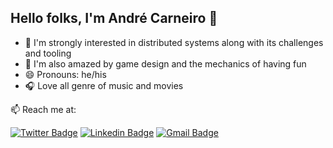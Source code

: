 ## Hello folks, I'm André Carneiro 👋

- 🌱 I'm strongly interested in distributed systems along with its challenges and tooling
- 👾 I'm also amazed by game design and the mechanics of having fun
- 😄 Pronouns: he/his
- 🎧 Love all genre of music and movies


📫 Reach me at:

[![Twitter Badge](https://img.shields.io/badge/Twitter-1A8CD8?style=for-the-badge&logo=twitter&logoColor=white)](https://twitter.com/andrenet0)
[![Linkedin Badge](https://img.shields.io/badge/LinkedIn-0077B5?style=for-the-badge&logo=linkedin&logoColor=white)](https://www.linkedin.com/in/andrent/)
[![Gmail Badge](https://img.shields.io/badge/Gmail-D14836?style=for-the-badge&logo=gmail&logoColor=white)](mailto:jandrecneto@gmail.com)
